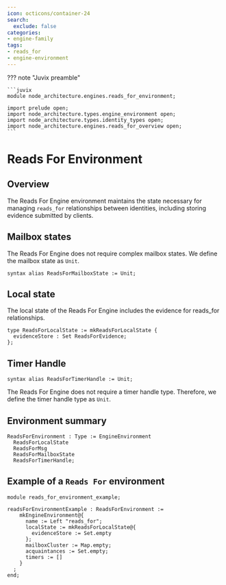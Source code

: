```yaml
---
icon: octicons/container-24
search:
  exclude: false
categories:
- engine-family
tags:
- reads_for
- engine-environment
---
```


??? note "Juvix preamble"

    ```juvix
    module node_architecture.engines.reads_for_environment;

    import prelude open;
    import node_architecture.types.engine_environment open;
    import node_architecture.types.identity_types open;
    import node_architecture.engines.reads_for_overview open;
    ```

# Reads For Environment

## Overview

The Reads For Engine environment maintains the state necessary for managing `reads_for` relationships between identities, including storing evidence submitted by clients.

## Mailbox states

The Reads For Engine does not require complex mailbox states. We define the mailbox state as `Unit`.

```juvix
syntax alias ReadsForMailboxState := Unit;
```

## Local state

The local state of the Reads For Engine includes the evidence for reads_for relationships.

```juvix
type ReadsForLocalState := mkReadsForLocalState {
  evidenceStore : Set ReadsForEvidence;
};
```

## Timer Handle

```juvix
syntax alias ReadsForTimerHandle := Unit;
```

The Reads For Engine does not require a timer handle type. Therefore, we define the timer handle type as `Unit`.

## Environment summary

```juvix
ReadsForEnvironment : Type := EngineEnvironment 
  ReadsForLocalState 
  ReadsForMsg 
  ReadsForMailboxState 
  ReadsForTimerHandle;
```

## Example of a `Reads For` environment

```juvix extract-module-statements
module reads_for_environment_example;

readsForEnvironmentExample : ReadsForEnvironment :=
    mkEngineEnvironment@{
      name := Left "reads_for";
      localState := mkReadsForLocalState@{
        evidenceStore := Set.empty
      };
      mailboxCluster := Map.empty;
      acquaintances := Set.empty;
      timers := []
    }
  ;
end;
```
